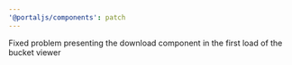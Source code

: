 ```yaml
---
'@portaljs/components': patch
---
```


Fixed problem presenting the download component in the first load of the bucket viewer
